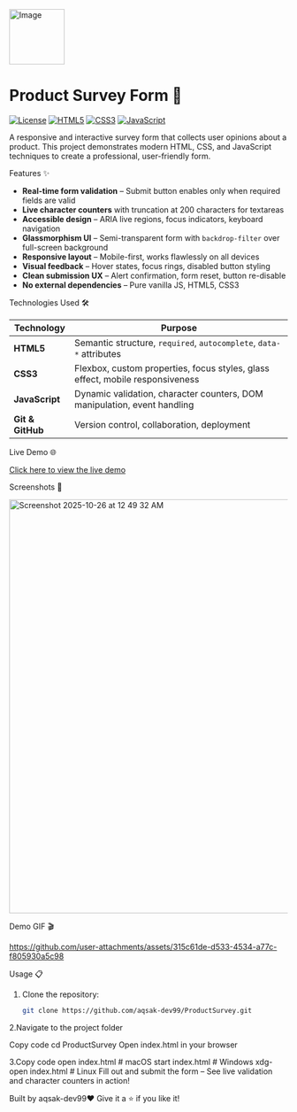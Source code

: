 <img width="100" height="100" alt="Image" src="https://github.com/user-attachments/assets/4f4dea05-a6ae-4c09-9dca-f45da29fee6f" />

# Product Survey Form 🚀

[![License](https://img.shields.io/badge/License-Free-brightgreen)](https://www.pexels.com) 
[![HTML5](https://img.shields.io/badge/HTML5-orange?logo=html5&logoColor=white)](https://developer.mozilla.org/en-US/docs/Web/HTML) 
[![CSS3](https://img.shields.io/badge/CSS3-blue?logo=css3&logoColor=white)](https://developer.mozilla.org/en-US/docs/Web/CSS) 
[![JavaScript](https://img.shields.io/badge/JavaScript-yellow?logo=javascript&logoColor=black)](https://developer.mozilla.org/en-US/docs/Web/JavaScript)



A responsive and interactive survey form that collects user opinions about a product. This project demonstrates modern HTML, CSS, and JavaScript techniques to create a professional, user-friendly form.



 Features ✨

- **Real-time form validation** – Submit button enables only when required fields are valid  
- **Live character counters** with truncation at 200 characters for textareas  
- **Accessible design** – ARIA live regions, focus indicators, keyboard navigation  
- **Glassmorphism UI** – Semi-transparent form with `backdrop-filter` over full-screen background  
- **Responsive layout** – Mobile-first, works flawlessly on all devices  
- **Visual feedback** – Hover states, focus rings, disabled button styling  
- **Clean submission UX** – Alert confirmation, form reset, button re-disable  
- **No external dependencies** – Pure vanilla JS, HTML5, CSS3   



 Technologies Used 🛠️

| Technology       | Purpose |
|------------------|--------|
| **HTML5**        | Semantic structure, `required`, `autocomplete`, `data-*` attributes |
| **CSS3**         | Flexbox, custom properties, focus styles, glass effect, mobile responsiveness |
| **JavaScript**   | Dynamic validation, character counters, DOM manipulation, event handling |
| **Git & GitHub** | Version control, collaboration, deployment |  



 Live Demo 🌐

[Click here to view the live demo](https://aqsak-dev99.github.io/ProductSurvey/)  




 Screenshots 📸


<img width="1266" height="748" alt="Screenshot 2025-10-26 at 12 49 32 AM" src="https://github.com/user-attachments/assets/29cb4ec7-d64c-404f-8568-ee7fcb7ead83" />





Demo GIF 🎬


https://github.com/user-attachments/assets/315c61de-d533-4534-a77c-f805930a5c98






 Usage 📋

1. Clone the repository:  
   ```bash
   git clone https://github.com/aqsak-dev99/ProductSurvey.git
   
2.Navigate to the project folder


Copy code
cd ProductSurvey
Open index.html in your browser


3.Copy code
open index.html    # macOS
start index.html   # Windows
xdg-open index.html # Linux
Fill out and submit the form – See live validation and character counters in action!

Built by aqsak-dev99❤️
Give it a ⭐ if you like it!

